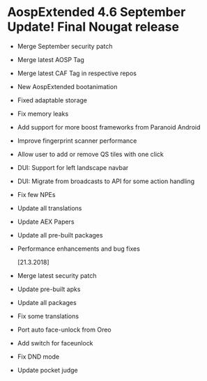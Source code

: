 # AospExtended 4.6 September Update! Final Nougat release

- Merge September security patch
- Merge latest AOSP Tag
- Merge latest CAF Tag in respective repos
- New AospExtended bootanimation
- Fixed adaptable storage
- Fix memory leaks
- Add support for more boost frameworks from Paranoid Android
- Improve fingerprint scanner performance
- Allow user to add or remove QS tiles with one click
- DUI: Support for left  landscape navbar
- DUI: Migrate from broadcasts to API for some action handling 
- Fix few NPEs
- Update all translations
- Update AEX Papers
- Update all pre-built packages
- Performance enhancements and bug fixes
  
  [21.3.2018]
- Merge latest security patch
- Update pre-built apks
- Update all packages
- Fix some translations
- Port auto face-unlock from Oreo
- Add switch for faceunlock
- Fix DND mode
- Update pocket judge
